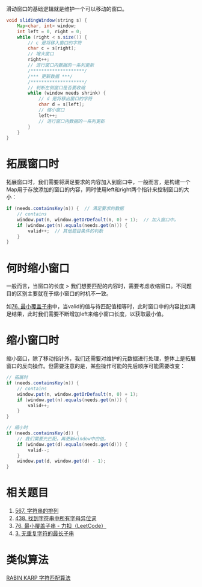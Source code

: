 滑动窗口的基础逻辑就是维护一个可以移动的窗口。
```java
void slidingWindow(string s) {
    Map<char, int> window;
    int left = 0, right = 0;
    while (right < s.size()) {
        // c 是将移入窗口的字符
        char c = s[right];
        // 增大窗口
        right++;
        // 进行窗口内数据的一系列更新
        /********************/
        /*** 更新数据 ***/
        /********************/
        // 判断左侧窗口是否要收缩
        while (window needs shrink) {
            // d 是将移出窗口的字符
            char d = s[left];
            // 缩小窗口  
            left++;
            // 进行窗口内数据的一系列更新
        }
    }
}
```

# 拓展窗口时

拓展窗口时，我们需要将满足要求的内容加入到窗口中，一般而言，是构建一个Map用于存放添加的窗口的内容，同时使用left和right两个指针来控制窗口的大小：

```java
if (needs.containsKey(n)) {  // 满足要求的数据
    // contains  
    window.put(n, window.getOrDefault(n, 0) + 1);  // 加入窗口中。
    if (window.get(n).equals(needs.get(n))) {  
        valid++;  // 其他题目条件的判断
    }  
}
```

# 何时缩小窗口

一般而言，当窗口的长度 > 我们想要匹配的内容时，需要考虑收缩窗口。不同题目的区别主要就在于缩小窗口的时机不一致。

如[76. 最小覆盖子串](76.%20最小覆盖子串.md)中，当valid的值与待匹配值相等时，此时窗口中的内容比如满足结果，此时我们需要不断增加left来缩小窗口长度，以获取最小值。

# 缩小窗口时

缩小窗口，除了移动指针外，我们还需要对维护的元数据进行处理，整体上是拓展窗口的反向操作。但需要注意的是，某些操作可能的先后顺序可能需要改变：
```java
// 拓展时
if (needs.containsKey(n)) {  
    // contains  
    window.put(n, window.getOrDefault(n, 0) + 1);  
    if (window.get(n).equals(needs.get(n))) {  
        valid++;  
    }  
}

// 缩小时
if (needs.containsKey(d)) { 
	// 我们需要先匹配，再更新window中的值。
    if (window.get(d).equals(needs.get(d))) {  
        valid--;  
    }  
    window.put(d, window.get(d) - 1);  
}  
```

# 相关题目

1. [567. 字符串的排列](https://leetcode.cn/problems/permutation-in-string/)
2. [438. 找到字符串中所有字母异位词](https://leetcode.cn/problems/find-all-anagrams-in-a-string/)
3. [76. 最小覆盖子串 - 力扣（LeetCode）](https://leetcode.cn/problems/minimum-window-substring/)
4. [3. 无重复字符的最长子串](https://leetcode.cn/problems/longest-substring-without-repeating-characters/)

# 类似算法
[RABIN KARP 字符匹配算法](RABIN%20KARP%20字符匹配算法.md)
